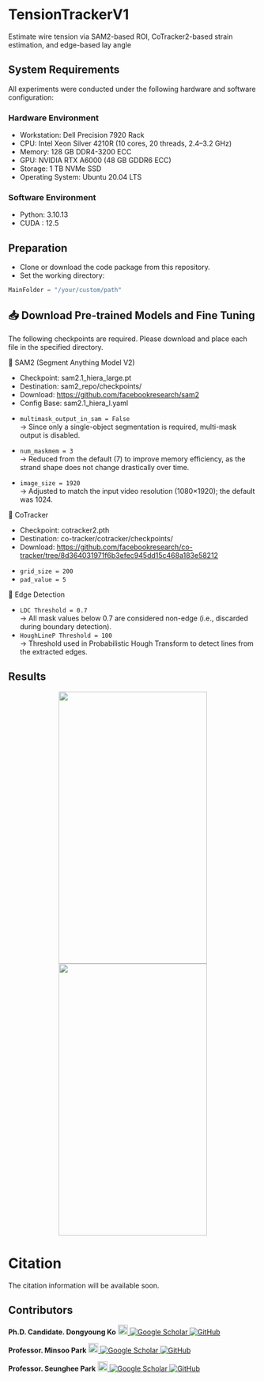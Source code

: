 # TensionTrackerV1
Estimate wire tension via SAM2-based ROI, CoTracker2-based strain estimation, and edge-based lay angle

## System Requirements
All experiments were conducted under the following hardware and software configuration:

### Hardware Environment
* Workstation: Dell Precision 7920 Rack
* CPU: Intel Xeon Silver 4210R (10 cores, 20 threads, 2.4–3.2 GHz)
* Memory: 128 GB DDR4-3200 ECC
* GPU: NVIDIA RTX A6000 (48 GB GDDR6 ECC)
* Storage: 1 TB NVMe SSD
* Operating System: Ubuntu 20.04 LTS
### Software Environment
* Python: 3.10.13
* CUDA : 12.5

## Preparation

* Clone or download the code package from this repository.
* Set the working directory:
```python
MainFolder = "/your/custom/path"
```

## 📥 Download Pre-trained Models and Fine Tuning

The following checkpoints are required. Please download and place each file in the specified directory.

🔹 SAM2 (Segment Anything Model V2)
* Checkpoint:   sam2.1_hiera_large.pt
* Destination:  sam2_repo/checkpoints/
* Download:     https://github.com/facebookresearch/sam2
* Config Base: sam2.1_hiera_l.yaml
- `multimask_output_in_sam = False`  
  → Since only a single-object segmentation is required, multi-mask output is disabled.

- `num_maskmem = 3`  
  → Reduced from the default (7) to improve memory efficiency, as the strand shape does not change drastically over time.

- `image_size = 1920`  
  → Adjusted to match the input video resolution (1080×1920); the default was 1024.

🔹 CoTracker
* Checkpoint:   cotracker2.pth
* Destination:  co-tracker/cotracker/checkpoints/
* Download:     https://github.com/facebookresearch/co-tracker/tree/8d364031971f6b3efec945dd15c468a183e58212
- `grid_size = 200`
- `pad_value = 5`  

🔹 Edge Detection
- `LDC Threshold = 0.7`  
  → All mask values below 0.7 are considered non-edge (i.e., discarded during boundary detection).
- `HoughLineP Threshold = 100`  
  → Threshold used in Probabilistic Hough Transform to detect lines from the extracted edges.


## Results
<p align="center">
  <img src="https://github.com/user-attachments/assets/997fcb52-82d2-4d0d-97dc-8cfabec4c8ef" width="300" height="550"/>
  <img src="https://github.com/user-attachments/assets/ba59af41-b9fe-4bae-bed6-d0aaf565afa5" width="300" height="550"/>
</p>

# Citation  
The citation information will be available soon.

## Contributors
<p>
  <strong>Ph.D. Candidate. Dongyoung Ko</strong>
  <a href="https://sites.google.com/view/skkuscit" target="_blank">
    <img src="https://github.com/pms5343/Tension_aware_Wire_Tracker/raw/main/logo/skku.svg" height="20" alt="SKKU Logo"/>
  </a>
  <a href="https://scholar.google.com/citations?user=uJ5Ot9kAAAAJ&hl=en" target="_blank">
    <img src="https://img.shields.io/badge/-4285F4?style=flat&logo=googlescholar&logoColor=white" alt="Google Scholar"/>
  </a>
  <a href="https://github.com/ehddud3555-skku" target="_blank">
    <img src="https://img.shields.io/badge/-000000?style=flat&logo=github&logoColor=white" alt="GitHub"/>
  </a>
</p>

<p>
  <strong>Professor. Minsoo Park</strong>
  <a href="https://sites.google.com/view/iisc-lab" target="_blank">
    <img src="https://github.com/pms5343/Tension_aware_Wire_Tracker/raw/main/logo/GWNU.svg" height="20" alt="GWNU Logo"/>
  </a>
  <a href="https://scholar.google.com/citations?user=6dCUM5oAAAAJ&hl=En">
    <img src="https://img.shields.io/badge/-4285F4?style=flat&logo=googlescholar&logoColor=white" alt="Google Scholar"/>
  </a>
  <a href="https://github.com/pms5343">
    <img src="https://img.shields.io/badge/-000000?style=flat&logo=github&logoColor=white" alt="GitHub"/>
  </a>
</p>


<p>
  <strong>Professor. Seunghee Park</strong>
  <a href="https://sites.google.com/view/skkuscit" target="_blank">
    <img src="https://github.com/pms5343/Tension_aware_Wire_Tracker/raw/main/logo/skku.svg" height="20" alt="SKKU Logo"/>
  </a>
  <a href="https://scholar.google.com/citations?user=uJ5Ot9kAAAAJ&hl=en" target="_blank">
    <img src="https://img.shields.io/badge/-4285F4?style=flat&logo=googlescholar&logoColor=white" alt="Google Scholar"/>
  </a>
  <a href="https://github.com/ehddud3555-skku" target="_blank">
    <img src="https://img.shields.io/badge/-000000?style=flat&logo=github&logoColor=white" alt="GitHub"/>
  </a>
</p>
